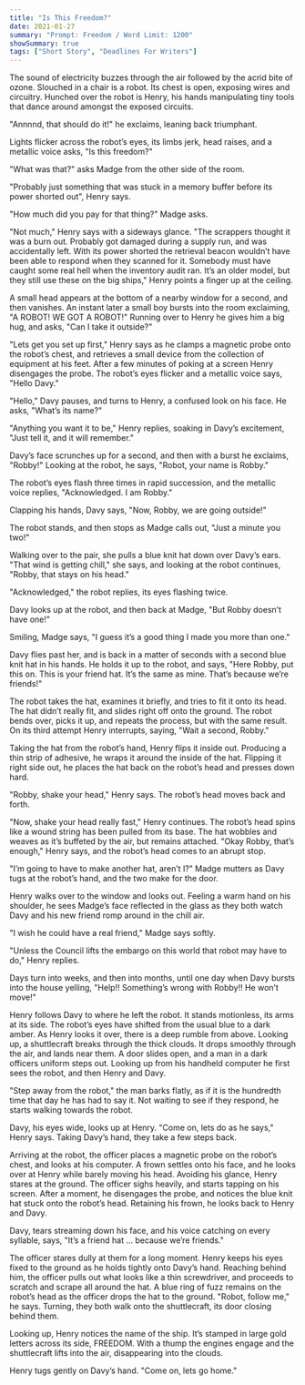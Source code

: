 ```yaml
---
title: "Is This Freedom?"
date: 2021-01-27
summary: "Prompt: Freedom / Word Limit: 1200"
showSummary: true
tags: ["Short Story", "Deadlines For Writers"]
---
```


The sound of electricity buzzes through the air followed by the acrid bite of ozone. Slouched in a chair is a robot. Its chest is open, exposing wires and circuitry. Hunched over the robot is Henry, his hands manipulating tiny tools that dance around amongst the exposed circuits. 

"Annnnd, that should do it!" he exclaims, leaning back triumphant.

Lights flicker across the robot’s eyes, its limbs jerk, head raises, and a metallic voice asks, "Is this freedom?" 

"What was that?" asks Madge from the other side of the room.

"Probably just something that was stuck in a memory buffer before its power shorted out", Henry says. 

"How much did you pay for that thing?" Madge asks.

"Not much," Henry says with a sideways glance. "The scrappers thought it was a burn out. Probably got damaged during a supply run, and was accidentally left. With its power shorted the retrieval beacon wouldn’t have been able to respond when they scanned for it. Somebody must have caught some real hell when the inventory audit ran. It’s an older model, but they still use these on the big ships," Henry points a finger up at the ceiling. 

A small head appears at the bottom of a nearby window for a second, and then vanishes. An instant later a small boy bursts into the room exclaiming, "A ROBOT! WE GOT A ROBOT!" Running over to Henry he gives him a big hug, and asks, "Can I take it outside?"

"Lets get you set up first," Henry says as he clamps a magnetic probe onto the robot’s chest, and retrieves a small device from the collection of equipment at his feet. After a few minutes of poking at a screen Henry disengages the probe. The robot’s eyes flicker and a metallic voice says, "Hello Davy."

"Hello," Davy pauses, and turns to Henry, a confused look on his face. He asks, "What’s its name?"

"Anything you want it to be," Henry replies, soaking in Davy’s excitement, "Just tell it, and it will remember."

Davy’s face scrunches up for a second, and then with a burst he exclaims, "Robby!" Looking at the robot, he says, "Robot, your name is Robby."

The robot’s eyes flash three times in rapid succession, and the metallic voice replies, "Acknowledged. I am Robby."

Clapping his hands, Davy says, "Now, Robby, we are going outside!" 

The robot stands, and then stops as Madge calls out, "Just a minute you two!" 

Walking over to the pair, she pulls a blue knit hat down over Davy’s ears. "That wind is getting chill," she says, and looking at the robot continues, "Robby, that stays on his head." 

"Acknowledged," the robot replies, its eyes flashing twice.

Davy looks up at the robot, and then back at Madge, "But Robby doesn’t have one!"

Smiling, Madge says, "I guess it’s a good thing I made you more than one."

Davy flies past her, and is back in a matter of seconds with a second blue knit hat in his hands. He holds it up to the robot, and says, "Here Robby, put this on. This is your friend hat. It’s the same as mine. That’s because we’re friends!"

The robot takes the hat, examines it briefly, and tries to fit it onto its head. The hat didn’t really fit, and slides right off onto the ground. The robot bends over, picks it up, and repeats the process, but with the same result. On its third attempt Henry interrupts, saying, "Wait a second, Robby." 

Taking the hat from the robot’s hand, Henry flips it inside out. Producing a thin strip of adhesive, he wraps it around the inside of the hat. Flipping it right side out, he places the hat back on the robot’s head and presses down hard. 

"Robby, shake your head," Henry says. The robot’s head moves back and forth. 

"Now, shake your head really fast," Henry continues. The robot’s head spins like a wound string has been pulled from its base. The hat wobbles and weaves as it’s buffeted by the air, but remains attached. "Okay Robby, that’s enough," Henry says, and the robot’s head comes to an abrupt stop.

"I’m going to have to make another hat, aren’t I?" Madge mutters as Davy tugs at the robot’s hand, and the two make for the door.

Henry walks over to the window and looks out. Feeling a warm hand on his shoulder, he sees Madge’s face reflected in the glass as they both watch Davy and his new friend romp around in the chill air.

"I wish he could have a real friend," Madge says softly.

"Unless the Council lifts the embargo on this world that robot may have to do," Henry replies.

Days turn into weeks, and then into months, until one day when Davy bursts into the house yelling, "Help!! Something’s wrong with Robby!! He won’t move!"

Henry follows Davy to where he left the robot. It stands motionless, its arms at its side. The robot’s eyes have shifted from the usual blue to a dark amber. As Henry looks it over, there is a deep rumble from above. Looking up, a shuttlecraft breaks through the thick clouds. It drops smoothly through the air, and lands near them. A door slides open, and a man in a dark officers uniform steps out. Looking up from his handheld computer he first sees the robot, and then Henry and Davy.

"Step away from the robot," the man barks flatly, as if it is the hundredth time that day he has had to say it. Not waiting to see if they respond, he starts walking towards the robot.

Davy, his eyes wide, looks up at Henry. "Come on, lets do as he says," Henry says. Taking Davy’s hand, they take a few steps back.

Arriving at the robot, the officer places a magnetic probe on the robot’s chest, and looks at his computer. A frown settles onto his face, and he looks over at Henry while barely moving his head. Avoiding his glance, Henry stares at the ground. The officer sighs heavily, and starts tapping on his screen. After a moment, he disengages the probe, and notices the blue knit hat stuck onto the robot’s head. Retaining his frown, he looks back to Henry and Davy.

Davy, tears streaming down his face, and his voice catching on every syllable, says, "It’s a friend hat … because we’re friends."

The officer stares dully at them for a long moment. Henry keeps his eyes fixed to the ground as he holds tightly onto Davy’s hand. Reaching behind him, the officer pulls out what looks like a thin screwdriver, and proceeds to scratch and scrape all around the hat. A blue ring of fuzz remains on the robot’s head as the officer drops the hat to the ground. "Robot, follow me," he says. Turning, they both walk onto the shuttlecraft, its door closing behind them.

Looking up, Henry notices the name of the ship. It’s stamped in large gold letters across its side, FREEDOM. With a thump the engines engage and the shuttlecraft lifts into the air, disappearing into the clouds. 

Henry tugs gently on Davy’s hand. "Come on, lets go home." 

